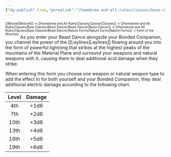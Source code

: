 ```yaml
---
{"dg-publish":true,"permalink":"/homebrew-and-alt-rules/classes/base-classes/beast-dancer/nature-forms/form-of-the-mountain/"}
---
```


<sup><sup>[[Mistveil\|Mistveil]] → [[Homebrew and Alt Rules/Classes/Classes\|Classes]] → [[Homebrew and Alt Rules/Classes/Base Classes/Beast Dancer/Beast Dancer\|Beast Dancer]] → [[Homebrew and Alt Rules/Classes/Base Classes/Beast Dancer/Nature Forms/Nature Forms\|Nature Forms]] → Form of the Mountain</sup></sup>
As you enter your Beast Dance alongside your Bonded Companion, you channel the power of the [[Leylines\|Leylines]] flowing around you into the form of powerful lightning that strikes at the highest peaks of the mountains of the Material Plane and surround your weapons and natural weapons with it, causing them to deal additional acid damage when they strike.

When entering this form you choose one weapon or natural weapon type to add the effect to for both yourself and your Bonded Companion, they deal additional electric damage according to the following chart.

| **Level** | **Damage** |
|:----------:|:-----------:|
|    4th     |    +1d6     |
|    7th     |    +2d6     |
|    10th    |    +3d6     |
|    13th    |    +4d6     |
|    16th    |    +5d6     |
|    19th    |    +6d6     |